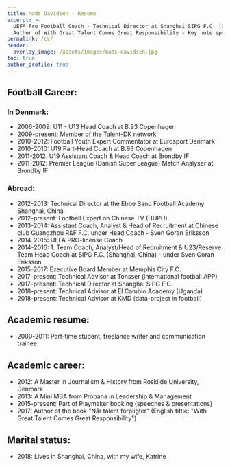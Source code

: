 ```yaml
---
title: Mads Davidsen - Resume
excerpt: >-
  UEFA Pro Football Coach - Technical Director at Shanghai SIPG F.C. (China) -
  Author of With Great Talent Comes Great Responsibility - Key note speaker
permalink: /cv/
header:
  overlay_image: /assets/images/mads-davidsen.jpg
toc: true
author_profile: true
---
```

## Football Career:

### In Denmark:

* 2006-2009: U11 - U13 Head Coach at B.93 Copenhagen
* 2009-present: Member of the Talent-DK network
* 2010-2012: Football Youth Expert Commentator at Eurosport Denmark
* 2010-2010: U19 Part-Head Coach at B.93 Copenhagen
* 2011-2012: U19 Assistant Coach & Head Coach at Brondby IF
* 2011-2012: Premier League (Danish Super League) Match Analyser at Brondby IF

### Abroad:

* 2012-2013: Technical Director at the Ebbe Sand Football Academy Shanghai, China
* 2012-present: Football Expert on Chinese TV (HUPU)
* 2013-2014: Assistant Coach, Analyst & Head of Recruitment at Chinese club Guangzhou R&F F.C. under Head Coach - Sven Goran Eriksson
* 2014-2015: UEFA PRO-license Coach
* 2014-2016: 1. Team Coach, Analyst/Head of Recruitment & U23/Reserve Team Head Coach at SIPG F.C. (Shanghai, China) - under Sven Goran Eriksson
* 2015-2017: Executive Board Member at Memphis City F.C.
* 2017-present: Technical Advisor at Tonsser (international football APP)
* 2017-present: Technical Director at Shanghai SIPG F.C.
* 2018-present: Technical Advisor at El Cambio Academy (Uganda)
* 2018-present: Technical Advisor at KMD (data-project in football)

## Academic resume:

* 2000-2011: Part-time student, freelance writer and communication trainee 

## Academic career:

* 2012: A Master in Journalism & History from Roskilde University, Denmark
* 2013: A Mini MBA from Probana in Leadership & Management
* 2015-present: Part of Playmaker booking (speeches & presentations)
* 2017: Author of the book "Når talent forpligter" (English tittle: "With Great Talent Comes Great Responsibility")

## Marital status:

* 2018: Lives in Shanghai, China, with my wife, Katrine
